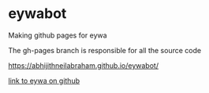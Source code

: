 # eywabot
Making github pages for eywa
 

The gh-pages branch is responsible for all the source code



https://abhijithneilabraham.github.io/eywabot/



[link to eywa on github](https://github.com/farizrahman4u/eywa)
